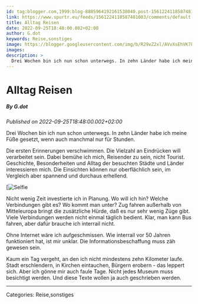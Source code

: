 ```yaml
---
id: tag:blogger.com,1999:blog-8885964192161538040.post-1561224118587481083
link: https://www.spurtr.eu/feeds/1561224118587481083/comments/default
title: Alltag Reisen
date: 2022-09-25T18:48:00.002+02:00
author: G.dot
keywords: Reise,sonstiges
image: https://blogger.googleusercontent.com/img/b/R29vZ2xl/AVvXsEhVK7kJh7dGtPq-kfZziVD3Zsj5E9iZUHcqIPhnG5Yq3MU2Hngs9coddXDXNsln-7z8W7aK6pjs1dAxjq4Tym7Cgguw-GLhVLpSnICKpS528PkQTsYpaX1MH1J2kqVDMp55k-_UXhyphenhyphen0I2o/s72-w260-h400-c/1664124477465550-0.png
images: 
description: >
  Drei Wochen bin ich nun schon unterwegs. In zehn Länder habe ich meine Füße gesetzt, wenn auch manchmal nur für Stunden.Die ersten Erinnerungen verschwimmen. Die Vielzahl an Eindrücken will verarbeitet sein. Dabei bemühe ich mich, Reisender zu sein, nicht Tourist. Geschichte, Besonderheiten und Alltag der besuchten Städte und Länder interessieren
---
```

# Alltag Reisen
##### By G.dot
_Published on 2022-09-25T18:48:00.002+02:00_

Drei Wochen bin ich nun schon unterwegs. In zehn Länder habe ich meine Füße gesetzt, wenn auch manchmal nur für Stunden.

Die ersten Erinnerungen verschwimmen. Die Vielzahl an Eindrücken will verarbeitet sein. Dabei bemühe ich mich, Reisender zu sein, nicht Tourist. Geschichte, Besonderheiten und Alltag der besuchten Städte und Länder interessieren mich. Die Einsichten können nur oberflächlich sein, im Vergleich aber spannend und durchaus erhellend.

[![Selfie](../assets/1664124477465550-0.png)

  

Nicht wenig Zeit investierte ich in Planung. Wo will ich hin? Welche Verbindungen gibt es? Wo kommt man unter? Zug fahren außerhalb von Mitteleuropa bringt die zusätzliche Hürde, daß es nur sehr wenig Züge gibt. Viele Verbindungen werden nicht einmal täglich bedient. Klar, man kann Bus fahren, aber dafür brauche ich interrail nicht.

Ohne Internet wäre ich aufgeschmissen. Wie interrail vor 50 Jahren funktioniert hat, ist mir unklar. Die Informationsbeschaffung muss zäh gewesen sein.

Kaum ein Tag vergeht, an den ich nicht mindestens zehn Kilometer laufe. Stadt erschlendern, in Kirchen eintauchen, Bürgern erobern - das leppert sich. Aber ich gönne mir auch faule Tage. Nicht jedes Museum muss besichtigt werden. Und diese Texte wollen ja auch geschrieben werden.

---
Categories: Reise,sonstiges